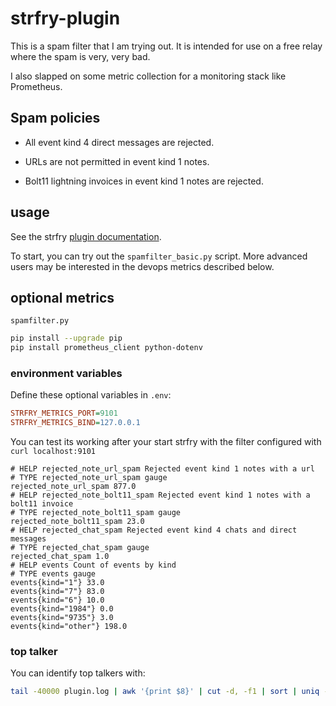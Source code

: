 # strfry-plugin

This is a spam filter that I am trying out. It is intended for use on a free relay where the spam is very, very bad.

I also slapped on some metric collection for a monitoring stack like Prometheus.

## Spam policies

* All event kind 4 direct messages are rejected.

* URLs are not permitted in event kind 1 notes.

* Bolt11 lightning invoices in event kind 1 notes are rejected.

## usage

See the strfry [plugin documentation](https://github.com/hoytech/strfry/blob/master/docs/plugins.md).

To start, you can try out the `spamfilter_basic.py` script. More advanced users may be interested in the devops metrics described below.

## optional metrics

`spamfilter.py`

```bash
pip install --upgrade pip
pip install prometheus_client python-dotenv
```

### environment variables

Define these optional variables in `.env`:

```ini
STRFRY_METRICS_PORT=9101
STRFRY_METRICS_BIND=127.0.0.1
```

You can test its working after your start strfry with the filter configured with `curl localhost:9101`

```prometheus
# HELP rejected_note_url_spam Rejected event kind 1 notes with a url
# TYPE rejected_note_url_spam gauge
rejected_note_url_spam 877.0
# HELP rejected_note_bolt11_spam Rejected event kind 1 notes with a bolt11 invoice
# TYPE rejected_note_bolt11_spam gauge
rejected_note_bolt11_spam 23.0
# HELP rejected_chat_spam Rejected event kind 4 chats and direct messages
# TYPE rejected_chat_spam gauge
rejected_chat_spam 1.0
# HELP events Count of events by kind
# TYPE events gauge
events{kind="1"} 33.0
events{kind="7"} 83.0
events{kind="6"} 10.0
events{kind="1984"} 0.0
events{kind="9735"} 3.0
events{kind="other"} 198.0
```

### top talker

You can identify top talkers with:

```bash
tail -40000 plugin.log | awk '{print $8}' | cut -d, -f1 | sort | uniq -c | sort -nr | head
```
